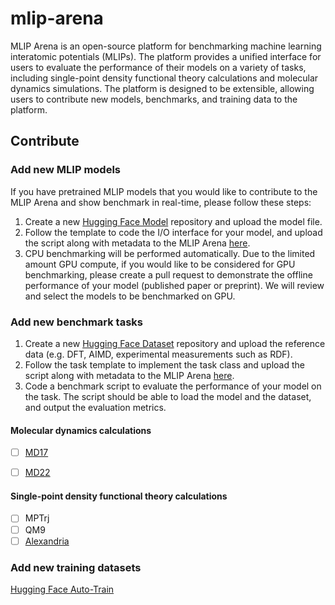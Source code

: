 # mlip-arena

MLIP Arena is an open-source platform for benchmarking machine learning interatomic potentials (MLIPs). The platform provides a unified interface for users to evaluate the performance of their models on a variety of tasks, including single-point density functional theory calculations and molecular dynamics simulations. The platform is designed to be extensible, allowing users to contribute new models, benchmarks, and training data to the platform.

## Contribute

### Add new MLIP models

If you have pretrained MLIP models that you would like to contribute to the MLIP Arena and show benchmark in real-time, please follow these steps:

1. Create a new [Hugging Face Model](https://huggingface.co/new) repository and upload the model file.
2. Follow the template to code the I/O interface for your model, and upload the script along with metadata to the MLIP Arena [here]().
3. CPU benchmarking will be performed automatically. Due to the limited amount GPU compute, if you would like to be considered for GPU benchmarking, please create a pull request to demonstrate the offline performance of your model (published paper or preprint). We will review and select the models to be benchmarked on GPU.

### Add new benchmark tasks

1. Create a new [Hugging Face Dataset](https://huggingface.co/new-dataset) repository and upload the reference data (e.g. DFT, AIMD, experimental measurements such as RDF).
2. Follow the task template to implement the task class and upload the script along with metadata to the MLIP Arena [here]().
3. Code a benchmark script to evaluate the performance of your model on the task. The script should be able to load the model and the dataset, and output the evaluation metrics.

#### Molecular dynamics calculations

- [ ] [MD17](http://www.sgdml.org/#datasets)
- [ ] [MD22](http://www.sgdml.org/#datasets)


#### Single-point density functional theory calculations

- [ ] MPTrj
- [ ] QM9
- [ ] [Alexandria](https://alexandria.icams.rub.de/)

### Add new training datasets

[Hugging Face Auto-Train](https://huggingface.co/docs/hub/webhooks-guide-auto-retrain)
